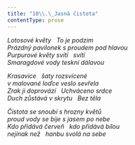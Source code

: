 ```yaml
---
title: "18\\.\_Jasná čistota"
contentType: prose
---
```


_Lotosové květy   To je podzim  
Prázdný pavilonek s proudem pod hlavou  
Purpurové květy svítí   svítí  
Smaragdové vody teskní dálavou_

  

_Krasavice   šaty rozsvícené  
v malované loďce veslo sevřela  
Zrak ji doprovází   Uchváceno srdce  
Duch zůstává v skrytu   Bez těla_

  

_Čistota se snoubí s hrozny květů  
proud vody se bije s jasem po nebe  
Kdo přidává červeň   kdo přidává bílou  
nejinak než   hanbu svolá na sebe_
